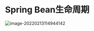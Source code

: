 # Spring Bean生命周期





![image-20220213114944142](https://cdn.fengxianhub.top/resources-master/202202131149329.png)

